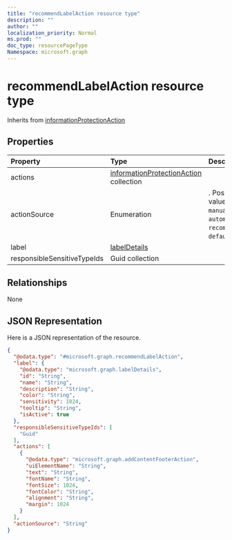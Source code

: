 ```yaml
---
title: "recommendLabelAction resource type"
description: ""
author: ""
localization_priority: Normal
ms.prod: ""
doc_type: resourcePageType
Namespace: microsoft.graph
---
```



# recommendLabelAction resource type




Inherits from [informationProtectionAction](../resources/informationProtectionAction.md)

## Properties
|Property|Type|Description|
|:---|:---|:---|
|actions|[informationProtectionAction](../resources/informationProtectionAction.md) collection||
|actionSource|Enumeration|. Possible values are: `manual`, `automatic`, `recommended`, `default`.|
|label|[labelDetails](../resources/labelDetails.md)||
|responsibleSensitiveTypeIds|Guid collection||

## Relationships
None

## JSON Representation
Here is a JSON representation of the resource.
<!-- {
  "blockType": "resource",
  "@odata.type": "microsoft.graph.recommendLabelAction"
}
-->
``` json
{
  "@odata.type": "#microsoft.graph.recommendLabelAction",
  "label": {
    "@odata.type": "microsoft.graph.labelDetails",
    "id": "String",
    "name": "String",
    "description": "String",
    "color": "String",
    "sensitivity": 1024,
    "tooltip": "String",
    "isActive": true
  },
  "responsibleSensitiveTypeIds": [
    "Guid"
  ],
  "actions": [
    {
      "@odata.type": "microsoft.graph.addContentFooterAction",
      "uiElementName": "String",
      "text": "String",
      "fontName": "String",
      "fontSize": 1024,
      "fontColor": "String",
      "alignment": "String",
      "margin": 1024
    }
  ],
  "actionSource": "String"
}
```

